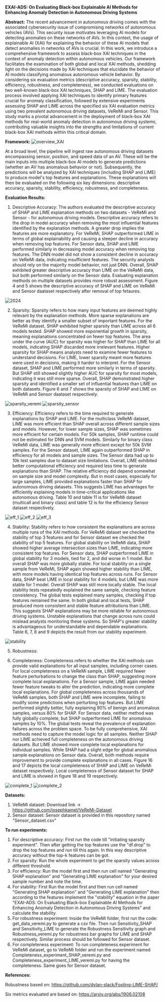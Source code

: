 **EXAI-ADS: On Evaluating Black-box Explainable AI Methods for Enhancing Anomaly Detection in Autonomous Driving Systems**

**Abstract:**
The recent advancement in autonomous driving comes with the associated cybersecurity issue of compromising networks of autonomous vehicles (AVs). This security issue motivates leveraging AI models for detecting anomalies on these networks of AVs. In this context, the usage of explainable AI (XAI) for explaining the behavior of these AI models that detect anomalies in networks of AVs is crucial. In this work, we introduce a comprehensive framework to assess black-box XAI techniques in
the context of anomaly detection within autonomous vehicles. Our framework facilitates the examination of both global and local XAI methods, shedding light on the decisions made by XAI techniques that elucidate the behavior of AI models classifying anomalous autonomous vehicle behavior. By considering six evaluation metrics (descriptive accuracy, sparsity, stability, efficiency, robustness, and completeness), we conducted evaluations on two well-known black-box XAI techniques, SHAP and LIME. The evaluation process involved applying XAI techniques to identify primary features crucial for anomaly classification, followed by extensive experiments assessing SHAP and LIME across the specified six XAI evaluation metrics using two prevalent autonomous driving datasets, VeReMi and Sensor. This study marks a pivotal advancement in the deployment of black-box XAI methods for real-world anomaly detection in autonomous driving systems, contributing valuable insights into the strengths and limitations of current black-box XAI methods within this critical domain.

**Framework:**
![overview_XAI](https://github.com/Nazat28/EXAI_ADS/assets/101791995/9e194b8a-0f11-4659-8a36-e1a06e0227d1)

At a broad level, the pipeline will ingest raw autonomous driving datasets encompassing sensor, position, and speed data of an AV. These will be the main inputs into multiple black-box AI models to generate predictions (whether an AV has anomalous behavior or not). Subsequently, the predictions will be analyzed by XAI techniques (including SHAP and LIME) to produce model's top features and explanations. These  explanations will then be evaluated on the following six key dimensions: descriptive accuracy, sparsity, stability, efficiency, robustness, and completeness.

**Evaluation Results:**

1. Descriptive Accuracy:
The authors evaluated the descriptive accuracy of SHAP and LIME explanation methods on two datasets - VeReMi and Sensor - for autonomous driving models. Descriptive accuracy refers to the drop in model accuracy when removing the most influential features identified by the explanation methods. A greater drop implies the features are more explanatory. For VeReMi, SHAP outperformed LIME in terms of global explainability and causing a steeper decline in accuracy when removing top features. For Sensor data, SHAP and LIME performed similarly in decreasing model accuracy when removing top features. The DNN model did not show a consistent decline in accuracy on VeReMi data, indicating insufficient features. The security analysts should rely on the majority model behavior, not just DNN. Overall, SHAP exhibited greater descriptive accuracy than LIME on the VeReMi data, but both performed similarly on the Sensor data. Evaluating explanation methods on multiple datasets provides more robust assessment. Figure 4 and 5 shows the descriptive accuracy of SHAP and LIME on VeReMi and Sensor daataset respectively after removal of top fetaures.

![2024](https://github.com/Nazat28/EXAI_ADS/assets/101791995/cf360f3f-8182-44f1-b1f4-1cbcca05cf8f)

2. Sparsity:
Sparsity refers to how many input features are deemed highly relevant by the explanation methods. More sparse explanations are better as they identify a smaller subset of important features.  For the VeReMi dataset, SHAP exhibited higher sparsity than LIME across all 6 models tested.  SHAP showed more exponential growth in sparsity, meaning explanations concentrated on fewer top features.  The area under the curve (AUC) for sparsity was higher for SHAP than LIME for all models, indicating SHAP discarded more irrelevant features.  Higher sparsity for SHAP means analysts need to examine fewer features to understand decisions.  For LIME, lower sparsity meant more features were used in decisions, making it harder to interpret.  For the Sensor dataset, SHAP and LIME performed more similarly in terms of sparsity.  But SHAP still showed slightly higher AUC for sparsity for most models, indicating it was still more sparse.  Overall, SHAP demonstrated higher sparsity and identified a smaller set of influential features than LIME on both datasets. Figure 6 and 7 shows the sparsity of SHAP and LIME on VeReMi and Sensor daataset respectively.

![sparsity_veremi](https://github.com/Nazat28/EXAI_ADS/assets/101791995/37e0977c-df2d-450e-b8d9-64fb738f25d8)
![sparsity_sensor](https://github.com/Nazat28/EXAI_ADS/assets/101791995/c5512a9e-35d4-4b9e-9720-a70707f1befc)

3. Efficiency:
Efficiency refers to the time required to generate explanations by SHAP and LIME. For the multiclass VeReMi dataset, LIME was more efficient than SHAP overall across different sample sizes and models.  However, for lower sample sizes, SHAP was sometimes more efficient for certain models. For 50k samples, SHAP runtime could not be estimated for DNN and SVM models.  Similarly for binary class VeReMi data, LIME was generally more efficient except for 50k SVM samples. For the Sensor dataset, LIME again outperformed SHAP in efficiency for all models and sample sizes.  The Sensor data had up to 10k test samples due to dataset size limitations. Overall, LIME exhibited better computational efficiency and required less time to generate explanations than SHAP. The relative efficiency did depend somewhat on sample size and model complexity.  But in most cases, especially for large samples, LIME provided explanations faster than SHAP for autonomous driving datasets.  This suggests LIME has advantages for efficiently explaining models in time-critical applications like autonomous driving. Table 10 and table 11 is for VeReMi dataset (multicall and binary class) and table 12 is for the efficiency Sensor dataset respectively.

![eff_1](https://github.com/Nazat28/EXAI_ADS/assets/101791995/d8abc0ce-a32b-4936-b8dd-ec24aa13e3fb)
![eff_2](https://github.com/Nazat28/EXAI_ADS/assets/101791995/c2a27b1f-0c8e-41c2-ac7d-522f1dd770c5)
![eff_3](https://github.com/Nazat28/EXAI_ADS/assets/101791995/0960d66a-51f0-4e0b-a509-4fc00526d1b9)

4. Stability:
Stability refers to how consistent the explanations are across multiple runs of the XAI methods. For VeReMi dataset we checked the stability of top 3 features and for Sensor dataset we checked the stability of top 5 features. For global stability on VeReMi data, SHAP showed higher average intersection sizes than LIME, indicating more consistent top features. For Sensor data, SHAP outperformed LIME in global stability for 3 models, tied for 2, and did worse in 1 model. But overall SHAP was more globally stable. For local stability on a single sample from VeReMi, SHAP again showed higher stability than LIME, with more models having identical top features across runs. For Sensor data, SHAP beat LIME in local stability for 4 models, but LIME was more stable for 1 model. Overall SHAP was still more locally stable.  The local stability tests repeatedly explained the same sample, checking feature consistency. The global tests explained many samples, checking if top features remained the same. In both global and local tests, SHAP produced more consistent and stable feature attributions than LIME. This suggests SHAP explanations may be more reliable for autonomous driving systems. Unstable explanations that change across runs could mislead analysts monitoring these systems.  So SHAP's greater stability is advantageous for understandable and dependable explanations. Table 6, 7, 8 and 9 depicts the result from our stability experiment.

![stability](https://github.com/Nazat28/EXAI_ADS/assets/101791995/7a7a2938-2049-4a40-897b-a7686a766acb)

5. Robustness:

6. Completeness:
Completeness refers to whether the XAI methods can provide valid explanations for all input samples, including corner cases.  For local completeness on a VeReMi sample, LIME required fewer feature perturbations to change the class than SHAP, suggesting more complete local explanations. For a Sensor sample, LIME again needed fewer feature tweaks to alter the prediction, indicating more complete local explanations. For global completeness across thousands of VeReMi samples, both SHAP and LIME were incomplete, failing to modify some predictions when perturbing top features. But LIME performed slightly better, fully explaining 90% of benign and anomalous samples, versus 80% for SHAP.  For Sensor data, neither method was fully globally complete, but SHAP outperformed LIME for anomalous samples by 10%. 
The global tests reveal the prevalence of explanation failures across the problem space. To be fully comprehensive, XAI methods need to capture the model logic for all samples. 
Neither SHAP nor LIME achieved full completeness on the autonomous driving datasets. But LIME showed more complete local explanations for individual samples. 
While SHAP had a slight edge for global anomalous sample explanations on Sensor data. Overall, both methods require improvement to provide complete explanations in all cases. Figure 16 and 17 depicts the local completeness of SHAP and LIME on VeReMi dataset respectively. Local completeness of Sensor dataset for SHAP and LIME is showed in figure 18 and 19 respectively.

![complete_1](https://github.com/Nazat28/EXAI_ADS/assets/101791995/75859866-01b3-46e1-8f54-f4f1db74eec1)
![complete_2](https://github.com/Nazat28/EXAI_ADS/assets/101791995/e7d98749-a8be-449c-b179-7b1dae915eb8)


**Datasets:**
1. VeReMi dataset: Download link -> https://github.com/josephkamel/VeReMi-Dataset
2. Sensor dataset: Sensor dataset is provided in this repository named "Sensor_dataset.csv"




**To run experiments:**

1. For descriptive accuracy: First run the code till "initiating sparsity experiment". Then after getting the top features use the "df.drop" to drop the top features and run till this again. In this way descriptive accuracy without the top-k features can be got.
2. For sparsity: Run the whole experiment to get the sparsity values across different threshold.
3. For efficiency: Run the model first and then run cell named "Generating SHAP explanation"  and "Generating LIME explanation" for your desired sample number and note the time.
4. For stability: First Run the model first and then run cell named "Generating SHAP explanation"  and "Generating LIME explanation" then according to the features implement the "stability" equation in  the paper "EXAI-ADS: On Evaluating Black-box Explainable AI Methods for Enhancing Anomaly Detection in Autonomous Driving Systems" and calculate the stability.
5. For robustness experiment: Inside the VeReMi folder, first run the code: get_data_veremi.py to generate a csv file. Then run Sensitivity_SHAP and Sensitivity_LIME to generate the Robustness Sensitivity graph and Robustness_veremi.py for robustness bar graphs for LIME and SHAP respectively. Similar process should be followed for Sensor dataset.
6. For completeness experiment: To run completeness experiment for VeReMi dataset, go to VeReMi folder and run the experiment named Completeness_experiment_SHAP_veremi.py and Completeness_experiment_LIME_veremi.py for having the completeness. Same goes for Sensor  dataset.
   


**References:**

Robustness based on: https://github.com/dylan-slack/Fooling-LIME-SHAP/

Six metrics evaluated are based on: https://arxiv.org/abs/1906.02108

